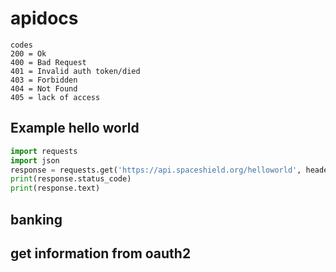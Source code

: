 # apidocs

```
codes
200 = Ok
400 = Bad Request
401 = Invalid auth token/died
403 = Forbidden
404 = Not Found
405 = lack of access
```

<h2>Example hello world</h2>

```python
import requests
import json
response = requests.get('https://api.spaceshield.org/helloworld', headers={'Authorization': 'Your-token'})
print(response.status_code)
print(response.text)
```
<h2>banking</h2>
<h2>get information from oauth2</h2>

